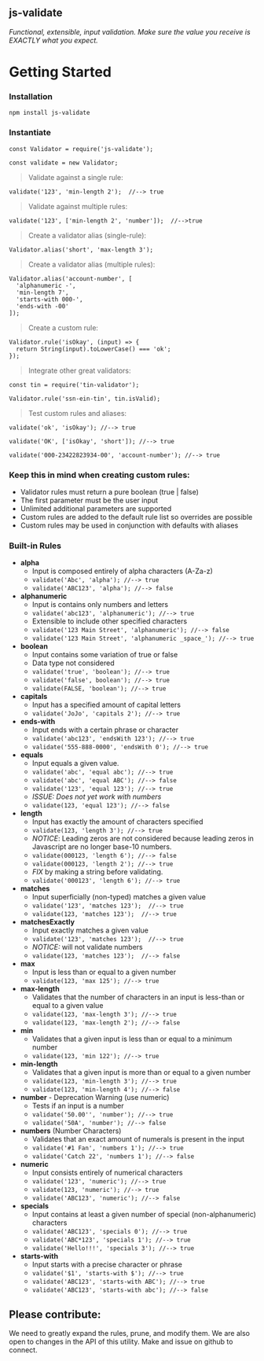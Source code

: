 ## js-validate
<i>Functional, extensible, input validation.  Make sure the value you receive is EXACTLY what you expect.</i>

# Getting Started

### Installation

    npm install js-validate

### Instantiate

    const Validator = require('js-validate');

    const validate = new Validator;

> Validate against a single rule:

    validate('123', 'min-length 2');  //--> true

> Validate against multiple rules:

    validate('123', ['min-length 2', 'number']);  //-->true

> Create a validator alias (single-rule):

    Validator.alias('short', 'max-length 3');


> Create a validator alias (multiple rules):

    Validator.alias('account-number', [
      'alphanumeric -',
      'min-length 7',
      'starts-with 000-',
      'ends-with -00'
    ]);

> Create a custom rule:

    Validator.rule('isOkay', (input) => {
      return String(input).toLowerCase() === 'ok';
    });

> Integrate other great validators:

``` const tin = require('tin-validator'); ```

    Validator.rule('ssn-ein-tin', tin.isValid);

> Test custom rules and aliases:

    validate('ok', 'isOkay'); //--> true

    validate('OK', ['isOkay', 'short']); //--> true

    validate('000-23422823934-00', 'account-number'); //--> true


### Keep this in mind when creating custom rules:

- Validator rules must return a pure boolean (true | false)
- The first parameter must be the user input
- Unlimited additional parameters are supported
- Custom rules are added to the default rule list so overrides are possible
- Custom rules may be used in conjunction with defaults with aliases


### Built-in Rules

- **alpha**
  - Input is composed entirely of alpha characters (A-Za-z)
  - ```validate('Abc', 'alpha'); //--> true```
  - ```validate('ABC123', 'alpha'); //--> false```
- **alphanumeric**
  - Input is contains only numbers and letters
  - ```validate('abc123', 'alphanumeric'); //--> true```
  - Extensible to include other specified characters
  - ```validate('123 Main Street', 'alphanumeric'); //--> false```
  - ```validate('123 Main Street', 'alphanumeric _space_'); //--> true```
- **boolean**
  - Input contains some variation of true or false
  - Data type not considered
  - ```validate('true', 'boolean'); //--> true```
  - ```validate('false', boolean'); //--> true```
  - ```validate(FALSE, 'boolean'); //--> true```
- **capitals**
  - Input has a specified amount of capital letters
  - ```validate('JoJo', 'capitals 2'); //--> true```
- **ends-with**
  - Input ends with a certain phrase or character
  - ```validate('abc123', 'endsWith 123'); //--> true```
  - ```validate('555-888-0000', 'endsWith 0'); //--> true```
- **equals**
  - Input equals a given value.
  - ```validate('abc', 'equal abc'); //--> true```
  - ```validate('abc', 'equal ABC'); //--> false```
  - ```validate('123', 'equal 123'); //--> true```
  - *ISSUE: Does not yet work with numbers*
  - ```validate(123, 'equal 123'); //--> false```
- **length**
  - Input has exactly the amount of characters specified
  - ```validate(123, 'length 3'); //--> true```
  - *NOTICE*: Leading zeros are not considered because leading zeros in Javascript are no longer base-10 numbers.
  - ```validate(000123, 'length 6'); //--> false```
  - ```validate(000123, 'length 2'); //--> true```
  - *FIX* by making a string before validating.
  - ```validate('000123', 'length 6'); //--> true```
- **matches**
  - Input superficially (non-typed) matches a given value
  - ```validate('123', 'matches 123');  //--> true```
  - ```validate(123, 'matches 123');  //--> true ```
- **matchesExactly**
  - Input exactly matches a given value
  - ```validate('123', 'matches 123');  //--> true```
  - *NOTICE:* will not validate numbers
  - ```validate(123, 'matches 123');  //--> false ```
- **max**
  - Input is less than or equal to a given number
  - ```validate(123, 'max 125'); //--> true```
- **max-length**
  - Validates that the number of characters in an input is less-than or equal to a given value
  - ```validate(123, 'max-length 3'); //--> true```
  - ```validate(123, 'max-length 2'); //--> false```
- **min**
  - Validates that a given input is less than or equal to a minimum number
  - ```validate(123, 'min 122'); //--> true```
- **min-length**
  - Validates that a given input is more than or equal to a given number
  - ```validate(123, 'min-length 3'); //--> true```
  - ```validate(123, 'min-length 4'); //--> false```
- **number** - Deprecation Warning (use numeric)
  - Tests if an input is a number
  - ```validate('50.00'', 'number'); //--> true```
  - ```validate('50A', 'number'); //--> false```
- **numbers** (Number Characters)
  - Validates that an exact amount of numerals is present in the input
  - ```validate('#1 Fan', 'numbers 1'); //--> true```
  - ```validate('Catch 22', 'numbers 1'); //--> false```
- **numeric**
  - Input consists entirely of numerical characters
  - ```validate('123', 'numeric'); //--> true```
  - ```validate(123, 'numeric'); //--> true```
  - ```validate('ABC123', 'numeric'); //--> false```
- **specials**
  - Input contains at least a given number of special (non-alphanumeric) characters
  - ```validate('ABC123', 'specials 0'); //--> true```
  - ```validate('ABC*123', 'specials 1'); //--> true```
  - ```validate('Hello!!!', 'specials 3'); //--> true```
- **starts-with**
  - Input starts with a precise character or phrase
  - ```validate('$1', 'starts-with $'); //--> true```
  - ```validate('ABC123', 'starts-with ABC'); //--> true```
  - ```validate('ABC123', 'starts-with abc'); //--> false```

## Please contribute: ##
We need to greatly expand the rules, prune, and modify them.  We are also open to changes in the API of this utility.  Make and issue on github to connect.
